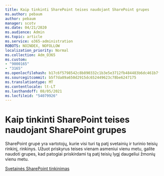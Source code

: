 ```yaml
---
title: Kaip tinkinti SharePoint teises naudojant SharePoint grupes
ms.author: pebaum
author: pebaum
manager: scotv
ms.date: 04/21/2020
ms.audience: Admin
ms.topic: article
ms.service: o365-administration
ROBOTS: NOINDEX, NOFOLLOW
localization_priority: Normal
ms.collection: Adm_O365
ms.custom:
- "9000165"
- "3165"
ms.openlocfilehash: b17c6f5798542c8b890332c1b3e5e3712fb484483b6dc461b7fa9fbcc757106d
ms.sourcegitcommit: b5f7da89a650d2915dc652449623c78be6247175
ms.translationtype: MT
ms.contentlocale: lt-LT
ms.lasthandoff: 08/05/2021
ms.locfileid: "54079926"
---
```

# <a name="how-to-customize-sharepoint-site-permissions-via-sharepoint-groups"></a>Kaip tinkinti SharePoint teises naudojant SharePoint grupes 

SharePoint grupė yra vartotojų, kurie visi turi tą patį svetainių ir turinio teisių rinkinį, rinkinys. Užuot priskyrus teises vienam asmeniui vienu metu, galite naudoti grupes, kad patogiai priskirdami tą patį teisių lygį daugeliui žmonių vienu metu.

[Svetainės SharePoint tinkinimas](https://docs.microsoft.com/sharepoint/customize-sharepoint-site-permissions)